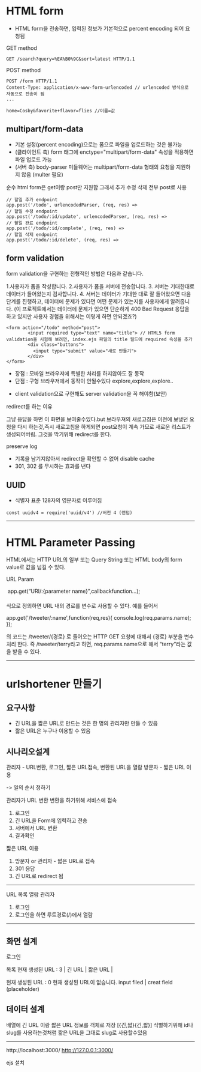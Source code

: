 # HTML form
- HTML form을 전송하면, 입력된 정보가 기본적으로 percent encoding 되어 요청됨

GET method
```
GET /search?query=%EA%B0%9C&sort=latest HTTP/1.1
````

POST method
```
POST /form HTTP/1.1
Content-Type: application/x-www-form-urlencoded // urlencoded 방식으로 자동으로 전송이 됨
... 

home=Cosby&favorite+flavor=flies //이름=값
```

## multipart/form-data

- 기본 설정(percent encoding)으로는 폼으로 파일을 업로드하는 것은 불가능
- (클라이언트 측) form 태그에 enctype="multipart/form-data" 속성을 적용하면 파일 업로드 가능
- (서버 측) body-parser 미들웨어는 multipart/form-data 형태의 요청을 지원하지 않음 (multer 필요)

순수 html form은 get이랑 post만 지원함
그래서 추가 수정 삭제 전부 post로 사용
```
// 할일 추가 endpoint
app.post('/todo', urlencodedParser, (req, res) => 
// 할일 수정 endpoint
app.post('/todo/:id/update', urlencodedParser, (req, res) => 
// 할일 완료 endpoint
app.post('/todo/:id/complete', (req, res) => 
// 할일 삭제 endpoint
app.post('/todo/:id/delete', (req, res) =>
```

## form validation

form validation을 구현하는 전형적인 방법은 다음과 같습니다.

1.사용자가 폼을 작성합니다.
2.사용자가 폼을 서버에 전송합니다.
3. 서버는 기대한대로 데이터가 들어왔는지 검사합니다.
4. 서버는 데이터가 기대한 대로 잘 들어왔으면 다음 단계를 진행하고, 데이터에 문제가 있다면 어떤 문제가 있는지를 사용자에게 알려줍니다. (이 프로젝트에서는 데이터에 문제가 있으면 단순하게 400 Bad Request 응답을 하고 있지만 사용자 경험을 위해서는 이렇게 하면 안되겠죠?)

```
<form action="/todo" method="post">
        <input required type="text" name="title"> // HTML5 form validation을 시험해 보려면, index.ejs 파일의 title 필드에 required 속성을 추가
        <div class="buttons">
          <input type="submit" value="새로 만들기">  
        </div>
</form>  
```
- 장점 : 모바일 브라우저에 특별한 처리를 하지않아도 잘 동작
- 단점 : 구형 브라우저에서 동작이 안될수있다 explore,explore,explore..

* client validation으로 구현해도 server validation을 꼭 해야함(보안)

redirect를 하는 이유

그냥 응답을 하면 이 화면을 보여줄수있다.but 브라우져의 새로고침은 이전에 보냈던 요청을 다시 하는것,즉시
새로고침을 하게되면 post요청이 계속 가므로 새로운 리스트가 생성되어버림. 그것을 막기위해 redirect를 한다.

preserve log
- 기록을 남기지않아서 redirect을 확인할 수 없어
disable cache
- 301, 302 를 무시하는 효과를 낸다

## UUID
- 식별자 표준 128자의 영문자로 이루어짐

``` 
const uuidv4 = require('uuid/v4') //버전 4 (랜덤)
```
---
# HTML Parameter Passing
HTML에서는 HTTP URL의 일부 또는 Query String 또는 HTML body의 form value로 값을 넘길 수 있다.

URL Param

   app.get(“URI/:{parameter name}”,callbackfunction…);

식으로 정의하면 URL 내의 경로를 변수로 사용할 수 있다. 예를 들어서

app.get('/tweeter/:name',function(req,res){
          console.log(req.params.name);
      });

의 코드는 /tweeter/{경로} 로 들어오는 HTTP GET 요청에 대해서 {경로} 부분을 변수 처리 한다. 즉 /tweeter/terry라고 하면, req.params.name으로 해서 “terry”라는 값을 받을 수 있다.

---

# urlshortener 만들기

## 요구사항
- 긴 URL을 짧은 URL로 만드는 것은 한 명의 관리자만 만들 수 있음
- 짧은 URL은 누구나 이용할 수 있음

## 시나리오설계
관리자 - URL변환, 로그인, 짧은 URL접속, 변환된 URL을 열람
방문자 - 짧은 URL 이용

-> 일의 순서 정하기

관리자가 URL 변환
변환을 하기위해 서비스에 접속
1. 로그인
2. 긴 URL을 Form에 입력하고 전송
3. 서버에서 URL 변환
4. 결과확인

짧은 URL 이용
1. 방문자 or 관리자 - 짧은 URL로 접속
2. 301 응답
3. 긴 URL로 redirect 됨

---

URL 목록 열람
관리자
1. 로그인
2. 로그인을 하면 루트경로(/)에서 열람

---

## 화면 설계

로그인

목록
현재 생성된 URL : 3
| 긴 URL | 짧은 URL | 

현재 생성된 URL : 0
현재 생성된 URL이 없습니다.
input filed | creat field
(placeholder)

## 데이터 설계

배열에 긴 URL 이랑 짧은 URL 정보를 객체로 저장
[{긴,짧}{긴,짧}]
식별하기위해 id나 slug를 사용하는것처럼 짧은 URL을 그대로 slug로 사용할수있음


---
http://localhost:3000/
http://127.0.0.1:3000/

ejs 설치
